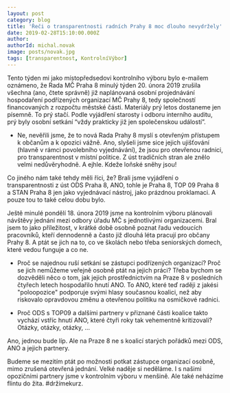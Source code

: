 ```yaml
---
layout: post
category: blog
title: 'Řeči o transparentnosti radních Prahy 8 moc dlouho nevydržely'
date: 2019-02-28T15:10:00.000Z
author:
authorId: michal.novak
image: posts/novak.jpg
tags: [transparentnost, KontrolníVýbor]
---
```


Tento týden mi jako místopředsedovi kontrolního výboru bylo e-mailem oznámeno, že Rada MČ Praha 8 minulý týden 20. února 2019 zrušila všechna (ano, čtete správně) již naplánovaná osobní projednávání hospodaření podřízených organizací MČ Prahy 8, tedy společností financovaných z rozpočtu městské části. Materiály prý letos dostaneme jen písemně. To prý stačí. Podle vyjádření starosty i odboru interního auditu, prý byly osobní setkání “vždy prakticky již jen společenskou událostí”.

* Ne, nevěřili jsme, že to nová Rada Prahy 8 myslí s otevřeným přístupem k občanům a k opozici vážně. Ano, slyšeli jsme sice jejich ujišťování (hlavně v rámci povolebního vyjednávání), že jsou pro otevřenou radnici, pro transparentnost v místní politice. Z úst tradičních stran ale znělo velmi nedůvěryhodně. A ejhle. Kdeže loňské sněhy jsou!

Co jiného nám také tehdy měli říci, že? Brali jsme vyjádření o transparentnosti z úst ODS Praha 8, ANO, tohle je Praha 8, TOP 09 Praha 8 a STAN Praha 8 jen jako vyjednávací nástroj, jako prázdnou proklamaci. A pouze tou to také celou dobu bylo.

Ještě minulé pondělí 18. února 2019 jsme na kontrolním výboru plánovali návštěvy jednání mezi odbory úřadu MČ s jednotlivými organizacemi. Bral jsem to jako příležitost, v krátké době osobně poznat řadu vedoucích pracovníků, kteří dennodenně a často již dlouhá léta pracují pro občany Prahy 8. A ptát se jich na to, co ve školách nebo třeba seniorských domech, které vedou funguje a co ne.

* Proč se najednou ruší setkání se zástupci podřízených organizací? Proč se jich nemůžeme veřejně osobně ptát na jejich práci? Třeba bychom se dozvěděli něco o tom, jak jejich prostřednictvím na Praze 8 v posledních čtyřech letech hospodařilo hnutí ANO. To ANO, které teď raději z jakési "poloopozice" podporuje svými hlasy současnou koalici, než aby riskovalo opravdovou změnu a otevřenou politiku na osmičkové radnici.

* Proč ODS s TOP09 a dalšími partnery v přiznané části koalice takto vychází vstříc hnutí ANO, které čtyři roky tak vehementně kritizovali? Otázky, otázky, otázky, ...

Ano, jednou bude líp. Ale na Praze 8 ne s koalicí starých pořádků mezi ODS, ANO a jejich partnery.

Budeme se mezitím ptát po možnosti potkat zástupce organizací osobně, mimo zrušená otevřená jednání. Velké naděje si neděláme. I s našimi opozičními partnery jsme v kontrolním výboru v menšině. Ale také neházíme flintu do žita. #držímekurz.

